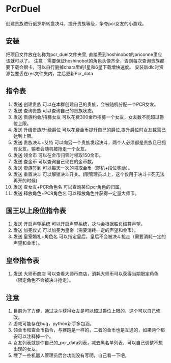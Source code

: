 # PcrDuel
创建贵族进行俄罗斯转盘决斗，提升贵族等级，争夺pcr女友的小游戏。
## 安装
把项目文件放在名称为pcr_duel文件夹里, 直接丢到hoshinobot的priconne里应该就可以了。
注意：需要保证hoshinobot的角色头像齐全，否则每次查询贵族都要下载会很卡，可以自行删掉chara里的1星和6星下载增快速度。
安装新dlc时资源包要丢在res文件夹内，之后更新Pcr_data
## 指令表
1.  发送 创建贵族 可以在本群创建自己的贵族，会被随机分配一个PCR女友。
2.  发送 查询贵族 可以查询自己的贵族状态。
3.  发送 贵族约会/招募女友 可以花费300金币招募一个女友，女友数不能超过爵位上限。
4.  发送 升级贵族/升级爵位 可以花费金币提升自己的爵位,提升爵位时女友数需已达到上限。
5.  发送 贵族决斗+艾特 可以向另一个贵族发起决斗，两个人必须都是贵族且已拥有女友，输者会随机被抢走一个女友。
6.  发送 领金币 可以在金币归零时领取150金币。
7.  发送 查金币 可以查询自己现在的金币数。
8.  发送 贵族签到 可以每天一次的领取金币（随机+段位奖励）。
9. 发送 重置决斗 可以解锁决斗开关。(限管理员以上，这个仅用于决斗卡死无法再开的时候)
10. 发送 查女友+PCR角色名 可以查询某位pcr角色的归属。	
11. 发送 释放角色+PCR角色名 可以释放角色并获得一定量大师币。

## 国王以上段位指令表
1.  发送 开启声望系统 可以开启声望系统，决斗会根据胜负结算声望。
2.  发送 加冕仪式 可以加冕为皇帝（需要消耗一定的声望和金币）。
3.  发送 皇室婚礼+角色名 可以指定皇后，皇后不会被决斗抢走（需要消耗一定的声望和金币）。

## 皇帝指令表
1.  发送 大师币商店 可以查看大师币商店，消耗大师币可以获得当期限定角色（限定角色不会被决斗抢走）。


## 注意
1. 目前为了方便，通过决斗获得女友是可以超过爵位上限的，这个可以自己修改。
2. 游戏可能存在bug，python新手多包涵。
3. 领金币和查金币指令，与赛跑是一样的，二者的金币也是互通的，如果两个都安可以注释掉一个。
4. 女友列表就是你自己的_pcr_data列表，减去黑名单列表，可以自己调整不想出现的女友。
5. 埋了一些机器人管理员后台功能没有写明，自己看一下吧。
